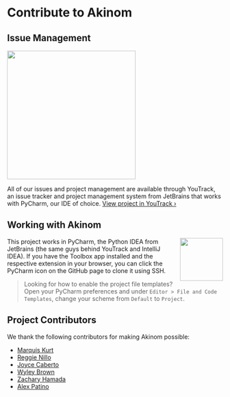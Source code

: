 # Contribute to Akinom

## Issue Management
[<img src = "https://github.com/dmsmechamonarchs2896/robot-octodollop/raw/master/ytbanner.png" width = "300px" padding = "16px"/>](https://marquiskurt.myjetbrains.com/youtrack/issues?q=project:%20Octodollop)

All of our issues and project management are available through YouTrack, an issue tracker and project management system from JetBrains that works with PyCharm, our IDE of choice. [View project in YouTrack &rsaquo;](https://marquiskurt.myjetbrains.com/youtrack/issues?q=project:%20Octodollop)

## Working with Akinom
[<img src = "https://d3nmt5vlzunoa1.cloudfront.net/pycharm/files/2015/12/PyCharm_400x400_Twitter_logo_white.png" width = "100px" align = "right" />](http://www.jetbrains.com/pycharm/)

This project works in PyCharm, the Python IDEA from JetBrains (the same guys behind YouTrack and IntelliJ IDEA). If you have the Toolbox app installed and the respective extension in your browser, you can click the PyCharm icon on the GitHub page to clone it using SSH.

> Looking for how to enable the project file templates? Open your PyCharm preferences and under `Editor > File and Code Templates`, change your scheme from `Default` to `Project`.

## Project Contributors
We thank the following contributors for making Akinom possible:
* [Marquis Kurt](http://www.github.com/alicerunsonfedora)
* [Reggie Nillo](http://www.github.com/DireThunder)
* [Joyce Caberto](http://www.github.com/joycie-smile)
* [Wyley Brown](http://www.github.com/brown96701)
* [Zachary Hamada](http://www.github.com/Zachary2896)
* [Alex Patino](http://www.github.com/aerdnaxelA)
